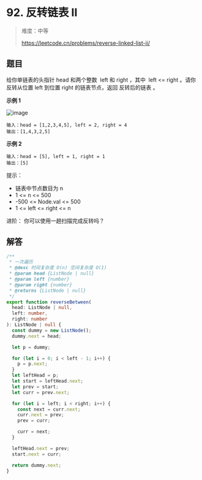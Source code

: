 # 92. 反转链表 II

> 难度：中等
>
> https://leetcode.cn/problems/reverse-linked-list-ii/

## 题目

给你单链表的头指针 head 和两个整数  left 和 right ，其中  left <= right 。请你反转从位置 left 到位置 right 的链表节点，返回 反转后的链表 。

**示例 1**

![image](https://user-images.githubusercontent.com/25545052/174967256-aa66abc8-87d4-4015-9393-827ab4dd185a.png)

```
输入：head = [1,2,3,4,5], left = 2, right = 4
输出：[1,4,3,2,5]
```

**示例 2**

```
输入：head = [5], left = 1, right = 1
输出：[5]
```

提示：

- 链表中节点数目为 n
- 1 <= n <= 500
- -500 <= Node.val <= 500
- 1 <= left <= right <= n

进阶： 你可以使用一趟扫描完成反转吗？

## 解答

```typescript
/**
 * 一次遍历
 * @desc 时间复杂度 O(n) 空间复杂度 O(1)
 * @param head {ListNode | null}
 * @param left {number}
 * @param right {number}
 * @returns {ListNode | null}
 */
export function reverseBetween(
  head: ListNode | null,
  left: number,
  right: number
): ListNode | null {
  const dummy = new ListNode();
  dummy.next = head;

  let p = dummy;

  for (let i = 0; i < left - 1; i++) {
    p = p.next;
  }
  let leftHead = p;
  let start = leftHead.next;
  let prev = start;
  let curr = prev.next;

  for (let i = left; i < right; i++) {
    const next = curr.next;
    curr.next = prev;
    prev = curr;

    curr = next;
  }

  leftHead.next = prev;
  start.next = curr;

  return dummy.next;
}
```
